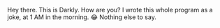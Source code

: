 Hey there. This is Darkly. How are you? I wrote this whole program as a joke, at 1 AM in the morning. 😂
Nothing else to say.
